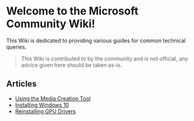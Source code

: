 # Welcome to the Microsoft Community Wiki!

This Wiki is dedicated to providing various guides for common technical queries.

> This Wiki is contributed to by the community and is not official, any advice given here should be taken as-is.

## Articles

* [Using the Media Creation Tool](https://msft.chat/wiki/Using-The-Media-Creation-Tool)
* [Installing Windows 10](https://msft.chat/wiki/Installing-Windows-10)
* [Reinstalling GPU Drivers](https://msft.chat/wiki/reinstalling-gpu-drivers)
